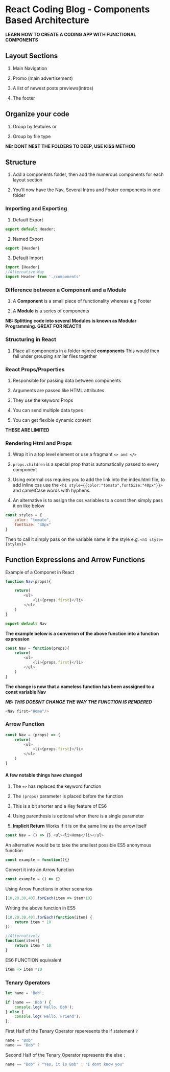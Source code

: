 # React Coding Blog - Components Based Architecture
**LEARN HOW TO CREATE A CODING APP WITH FUNCTIONAL COMPONENTS**

## Layout Sections

1. Main Navigation

2. Promo (main advertisement)

3. A list of newest posts previews(intros)

4. The footer

## Organize your code

1. Group by features or

2. Group by file type

**NB: DONT NEST THE FOLDERS TO DEEP, USE KISS METHOD**

## Structure 

1. Add a components folder, then add the numerous components for each layout section

2. You'll now have the Nav, Several Intros and Footer components in one folder

### Importing and Exporting

1. Default Export
```js
export default Header;
```

2. Named Export
```js
export {Header}
```

3. Default Import
```js
import {Header}
//Alternative Way
import Header from './components'
```

### Difference between a Component and a Module

1. A **Component** is a small piece of functionality whereas e.g Footer

2. A **Module** is a series of components

**NB: Splitting code into several Modules is known as Modular Programming. GREAT FOR REACT!!**

### Structuring in React

1. Place all components in a folder named **components** This would then fall under grouping similar files together

### React Props/Properties

1. Responsible for passing data between components

2. Arguments are passed like HTML attributes

3. They use the keyword Props

4. You can send multiple data types

5. You can get flexible dynamic content

**THESE ARE LIMITED**

### Rendering Html and Props

1. Wrap it in a top level element or use a fragmant `<> and </>`

2. `props.children` is a special prop that is automatically passed to every component

3. Using external css requires you to add the link into the index.html file, to add inline css use the `<h1 style={{color:"tomato",fontSize:"40px"}}>` and camelCase words with hyphens. 

4. An alternative is to assign the css variables to a const then simply pass it on like below
```js
const styles = {
    color: "tomato",
    fontSize: "40px"
}
```
Then to call it simply pass on the variable name in the style e.g. `<h1 style={styles}>`

## Function Expressions and Arrow Functions
Example of a Componet in React

```js
function Nav(props){

    return(
        <ul>
            <li>{props.first}</li>
        </ul>
    )
}

export default Nav
```

**The example below is a converion of the above function into a function expression**

```js
const Nav = function(props){
    return(
        <ul>
            <li>{props.first}</li>
        </ul>
    )
}
```
**The change is now that a nameless function has been asssigned to a const variable Nav**

**_NB: THIS DOESNT CHANGE THE WAY THE FUNCTION IS RENDERED_**
```js
<Nav first="Home"/>
```

### Arrow Function
```js
const Nav = (props) => {
    return(
        <ul>
            <li>{props.first}</li>
        </ul>
    )
}
```

#### A few notable things have changed

1. The `=>` has replaced the keyword function

2. The `(props)` parameter is placed before the function

3. This is a bit shorter and a Key feature of ES6

4. Using parenthesis is optional when there is a single parameter

5. **Implicit Return** Works if it is on the same line as the arrow itself

```js
const Nav = () => {} <ul><li>Home</li></ul>
```

An alternative would be to take the smallest possible ES5 anonymous function

```js
const example = function(){}
```

Convert it into an Arrow function
```js
const example = () => {}

```

Using Arrow Functions in other scenarios
```js
[10,20,30,40].forEach(item => item*10)
```
Writing the above function in ES5

```js
[10,20,30,40].forEach(function(item) {
    return item * 10
})

//Alternatively
function(item){
    return item * 10
}

```

ES6 FUNCTION equivalent
```js
item => item *10
```

### Tenary Operators

```js
let name = 'Bob';

if (name == 'Bob') {
    console.log('Hello, Bob');
} else {
    console.log('Hello, Friend');
};

```
First Half of the Tenary Operator reperesents the if statement `?`

```js
name = "Bob"
name == "Bob" ?
```

Second Half of the Tenary Operator represents the else `:`
```js
name == "Bob" ? "Yes, it is Bob" : "I dont know you"
```



